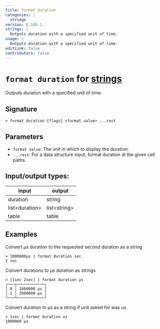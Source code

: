 ```yaml
---
title: format duration
categories: |
  strings
version: 0.106.1
strings: |
  Outputs duration with a specified unit of time.
usage: |
  Outputs duration with a specified unit of time.
editLink: false
contributors: false
---
```

<!-- This file is automatically generated. Please edit the command in https://github.com/nushell/nushell instead. -->

# `format duration` for [strings](/commands/categories/strings.md)

<div class='command-title'>Outputs duration with a specified unit of time.</div>

## Signature

```> format duration {flags} <format value> ...rest```

## Parameters

 -  `format value`: The unit in which to display the duration.
 -  `...rest`: For a data structure input, format duration at the given cell paths.


## Input/output types:

| input          | output       |
| -------------- | ------------ |
| duration       | string       |
| list&lt;duration&gt; | list&lt;string&gt; |
| table          | table        |
## Examples

Convert µs duration to the requested second duration as a string
```nu
> 1000000µs | format duration sec
1 sec
```

Convert durations to µs duration as strings
```nu
> [1sec 2sec] | format duration µs
╭───┬────────────╮
│ 0 │ 1000000 µs │
│ 1 │ 2000000 µs │
╰───┴────────────╯

```

Convert duration to µs as a string if unit asked for was us
```nu
> 1sec | format duration us
1000000 µs
```
